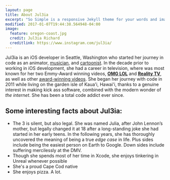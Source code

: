 ```yaml
---
layout: page
title: About Jul3ia
excerpt: "So Simple is a responsive Jekyll theme for your words and images."
modified: 2017-01-07T19:44:38.564948-04:00
image:
  feature: oregon-coast.jpg
  credit: Jul3ia Richard
  creditlink: https://www.instagram.com/jul3ia/
---
```


Jul3ia is an iOS developer in Seattle, Washington who started her journey in code as an animator, [musician](https://soundcloud.com/jul3ia), and [cartoonist](https://www.facebook.com/MyrbieAndDax/). In the decade prior to working in iOS development, she had a career in television, where was most known for her two Emmy-Award winning videos, [**OMG LOL**](https://www.youtube.com/watch?v=5owbC2kB4YI&t=4s) and [**Reality TV**](https://www.youtube.com/watch?v=46K142AW4IQ), as well as other [award-winning videos](https://www.youtube.com/playlist?list=PLEKiKsqZgKxJNvaSn8SulSYRQgRiqFRc3). She began her journey with code in 2011 while living on the garden isle of Kaua'i, Hawai'i, thanks to a genuine interest in making kick ass software, combined with the modern wonder of _the internet_. She has been a total code addict ever since.

## Some interesting facts about Jul3ia:

* The 3 is silent, but also legal. She was named Julia, after John Lennon’s mother, but legally changed it at 18 after a long-standing joke she had started in her early teens. In the following years, she has thoroughly uncovered the meaning of being a true *edge case* in life. Plus sides include being the easiest person on Earth to Google. Down sides include suffering mercilessly at the DMV.
* Though she spends most of her time in Xcode, she enjoys tinkering in Unreal whenever possible
* She's a proud Cape Cod native
* She enjoys pizza. A lot.
